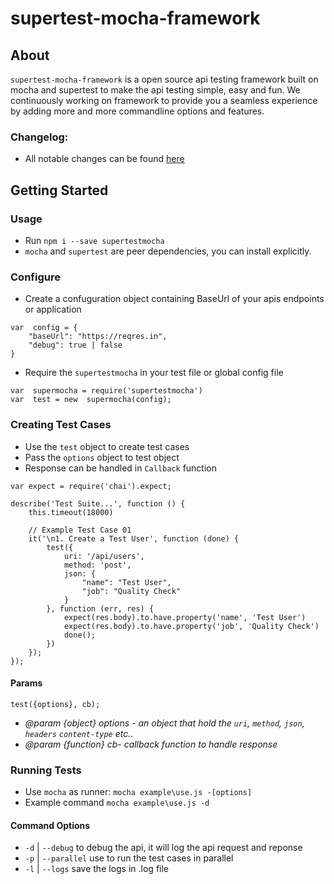 # supertest-mocha-framework

## About
`supertest-mocha-framework` is a open source api testing framework built on mocha and supertest to make the api testing simple, easy and fun. We continuously working on framework to provide you a seamless experience by adding more and more commandline options and features.

### Changelog:
-   All notable changes can be found  [here](CHANGELOG.md)

## Getting Started

### Usage
- Run `npm i --save supertestmocha`
- `mocha` and `supertest` are peer dependencies, you can install explicitly.

### Configure
- Create a confuguration object containing BaseUrl of your apis endpoints or application
````
var  config = {
	"baseUrl": "https://reqres.in",
	"debug": true | false
}
````
  
- Require the `supertestmocha` in your test file or global config file
````
var  supermocha = require('supertestmocha')
var  test = new  supermocha(config);
````
### Creating Test Cases
- Use the `test` object to create test cases
- Pass the `options` object to test object
- Response can be handled in `Callback` function

````
var expect = require('chai').expect;

describe('Test Suite...', function () {
    this.timeout(18000)

    // Example Test Case 01
    it('\n1. Create a Test User', function (done) {
        test({
            uri: '/api/users',
            method: 'post',
            json: {
                "name": "Test User",
                "job": "Quality Check"
            }
        }, function (err, res) {
            expect(res.body).to.have.property('name', 'Test User')
            expect(res.body).to.have.property('job', 'Quality Check')
            done();
        })
    });
});
````
#### Params
````
test({options}, cb);
````

-  _@param {object} options - an object that hold the `uri`, `method`, `json`, `headers` `content-type` etc.._
-  _@param {function} cb- callback function to handle response_

### Running Tests
- Use `mocha` as runner: `mocha example\use.js -[options]`
- Example command `mocha example\use.js -d`

#### Command Options
- `-d` | `--debug` to debug the api, it will log the api request and reponse
- `-p` | `--parallel` use to run the test cases in parallel
- `-l` | `--logs` save the logs in .log file